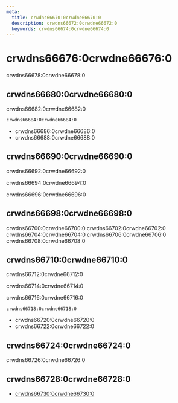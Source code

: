 ```yaml
---
meta:
  title: crwdns66670:0crwdne66670:0
  description: crwdns66672:0crwdne66672:0
  keywords: crwdns66674:0crwdne66674:0
---
```


# crwdns66676:0crwdne66676:0

crwdns66678:0crwdne66678:0

<entry-ad />

## crwdns66680:0crwdne66680:0

crwdns66682:0crwdne66682:0

`crwdns66684:0crwdne66684:0`

- crwdns66686:0crwdne66686:0
- crwdns66688:0crwdne66688:0

## crwdns66690:0crwdne66690:0

crwdns66692:0crwdne66692:0

  crwdns66694:0crwdne66694:0

  crwdns66696:0crwdne66696:0

## crwdns66698:0crwdne66698:0

crwdns66700:0crwdne66700:0
<alert type="success">crwdns66702:0crwdne66702:0</alert>
<alert type="info">crwdns66704:0crwdne66704:0</alert>
<alert type="warning">crwdns66706:0crwdne66706:0</alert>
<alert type="error">crwdns66708:0crwdne66708:0</alert>

## crwdns66710:0crwdne66710:0

crwdns66712:0crwdne66712:0

  crwdns66714:0crwdne66714:0

  crwdns66716:0crwdne66716:0

  `crwdns66718:0crwdne66718:0`

- crwdns66720:0crwdne66720:0
- crwdns66722:0crwdne66722:0

## crwdns66724:0crwdne66724:0

crwdns66726:0crwdne66726:0

## crwdns66728:0crwdne66728:0

- [crwdns66730:0crwdne66730:0]()

<backmatter />
